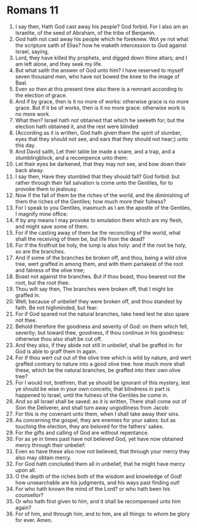 ﻿# Romans 11
1. I say then, Hath God cast away his people? God forbid. For I also am an Israelite, of the seed of Abraham, of the tribe of Benjamin. 
2. God hath not cast away his people which he foreknew. Wot ye not what the scripture saith of Elias? how he maketh intercession to God against Israel, saying, 
3. Lord, they have killed thy prophets, and digged down thine altars; and I am left alone, and they seek my life. 
4. But what saith the answer of God unto him? I have reserved to myself seven thousand men, who have not bowed the knee to the image of Baal. 
5. Even so then at this present time also there is a remnant according to the election of grace. 
6. And if by grace, then is it no more of works: otherwise grace is no more grace. But if it be of works, then is it no more grace: otherwise work is no more work. 
7. What then? Israel hath not obtained that which he seeketh for; but the election hath obtained it, and the rest were blinded 
8. (According as it is written, God hath given them the spirit of slumber, eyes that they should not see, and ears that they should not hear;) unto this day. 
9. And David saith, Let their table be made a snare, and a trap, and a stumblingblock, and a recompence unto them: 
10. Let their eyes be darkened, that they may not see, and bow down their back alway. 
11. I say then, Have they stumbled that they should fall? God forbid: but rather through their fall salvation is come unto the Gentiles, for to provoke them to jealousy. 
12. Now if the fall of them be the riches of the world, and the diminishing of them the riches of the Gentiles; how much more their fulness? 
13. For I speak to you Gentiles, inasmuch as I am the apostle of the Gentiles, I magnify mine office: 
14. If by any means I may provoke to emulation them which are my flesh, and might save some of them. 
15. For if the casting away of them be the reconciling of the world, what shall the receiving of them be, but life from the dead? 
16. For if the firstfruit be holy, the lump is also holy: and if the root be holy, so are the branches. 
17. And if some of the branches be broken off, and thou, being a wild olive tree, wert graffed in among them, and with them partakest of the root and fatness of the olive tree; 
18. Boast not against the branches. But if thou boast, thou bearest not the root, but the root thee. 
19. Thou wilt say then, The branches were broken off, that I might be graffed in. 
20. Well; because of unbelief they were broken off, and thou standest by faith. Be not highminded, but fear: 
21. For if God spared not the natural branches, take heed lest he also spare not thee. 
22. Behold therefore the goodness and severity of God: on them which fell, severity; but toward thee, goodness, if thou continue in his goodness: otherwise thou also shalt be cut off. 
23. And they also, if they abide not still in unbelief, shall be graffed in: for God is able to graff them in again. 
24. For if thou wert cut out of the olive tree which is wild by nature, and wert graffed contrary to nature into a good olive tree: how much more shall these, which be the natural branches, be graffed into their own olive tree? 
25. For I would not, brethren, that ye should be ignorant of this mystery, lest ye should be wise in your own conceits; that blindness in part is happened to Israel, until the fulness of the Gentiles be come in. 
26. And so all Israel shall be saved: as it is written, There shall come out of Sion the Deliverer, and shall turn away ungodliness from Jacob: 
27. For this is my covenant unto them, when I shall take away their sins. 
28. As concerning the gospel, they are enemies for your sakes: but as touching the election, they are beloved for the fathers’ sakes. 
29. For the gifts and calling of God are without repentance. 
30. For as ye in times past have not believed God, yet have now obtained mercy through their unbelief: 
31. Even so have these also now not believed, that through your mercy they also may obtain mercy. 
32. For God hath concluded them all in unbelief, that he might have mercy upon all. 
33. O the depth of the riches both of the wisdom and knowledge of God! how unsearchable are his judgments, and his ways past finding out! 
34. For who hath known the mind of the Lord? or who hath been his counsellor? 
35. Or who hath first given to him, and it shall be recompensed unto him again? 
36. For of him, and through him, and to him, are all things: to whom be glory for ever. Amen. 
